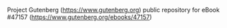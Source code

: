 Project Gutenberg (https://www.gutenberg.org) public repository for eBook #47157 (https://www.gutenberg.org/ebooks/47157)
